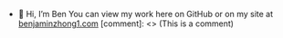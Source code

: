 - 👋 Hi, I’m Ben You can view my work here on GitHub or on my site at [benjaminzhong1.com](https://www.benjaminzhong1.com/)
[comment]: <> (This is a comment)
<!---
benjaminzhong1/benjaminzhong1 is a ✨ special ✨ repository because its `README.md` (this file) appears on your GitHub profile.
You can click the Preview link to take a look at your changes.
--->
